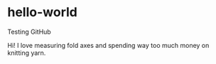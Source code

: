 # hello-world
Testing GitHub

Hi! I love measuring fold axes and spending way too much money on knitting yarn.
